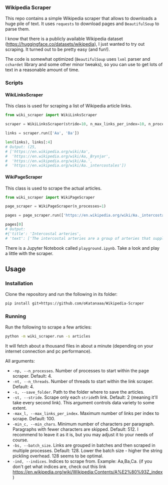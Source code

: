 ### Wikipedia Scraper

This repo contains a simple Wikipedia scraper that allows to downloads a huge pile of text. It uses `requests` to download pages and `BeautifulSoup` to parse them.

I know that there is a publicly available Wikipedia dataset (https://huggingface.co/datasets/wikipedia), I just wanted to try out scraping. It turned out to be pretty easy (and fun!).

The code is somewhat optimized (`BeautifulSoup` uses `lxml` parser and `cchardet` library and some other minor tweaks), so you can use to get lots of text in a reasonable amount of time.

### Scripts

#### WikiLinksScraper

This class is used for scraping a list of Wikipedia article links.

```python
from wiki_scraper import WikiLinksScraper

scraper = WikiLinksScraper(stride=10, n_max_links_per_index=10, n_processes=2)

links = scraper.run(['Aa', 'Ba'])

len(links), links[:4]
# Output: (25,
# ['https://en.wikipedia.org/wiki/Aa',
#  'https://en.wikipedia.org/wiki/Aa,_Brynjar',
#  'https://en.wikipedia.org/wiki/Aa.',
#  'https://en.wikipedia.org/wiki/Aa._intercostales'])
```

#### WikiPageScraper

This class is used to scrape the actual articles.

```python
from wiki_scraper import WikiPageScraper

page_scraper = WikiPageScraper(n_processes=1)

pages = page_scraper.run(['https://en.wikipedia.org/wiki/Aa._intercostales'])

pages[0]
# Output:
#{'title': 'Intercostal arteries',
# 'text': ['The intercostal arteries are a group of arteries that supply the area between the ribs ("costae"), called the intercostal space. The highest intercostal artery (supreme intercostal artery or superior intercostal artery) is an artery in the human body that usually gives rise to the first and second posterior intercostal arteries, which supply blood to their corresponding intercostal space.  It usually arises from the costocervical trunk, which is a branch of the subclavian artery.  Some anatomists may contend that there is no supreme intercostal artery, only a supreme intercostal vein.', ...
```

There is a Jupyter Notebook called `playground.ipynb`. Take a look and play a little with the scraper.

## Usage

### Installation

Clone the repository and run the following in its folder:
```bash
pip install git+https://github.com/oKatanaaa/Wikipedia-Scraper
```

### Running

Run the following to scrape a few articles:
```bash
python -m wiki_scraper.run -s articles
```
It will fetch about a thousand files in about a minute (depending on your internet connection and pc performance).

All arguments:
- `-np, --n_processes`. Number of processes to start within the page scraper. Default: 4.
- `-nt, --n_threads`. Number of threads to start within the link scraper. Default: 4.
- `-s, --save_folder`. Path to the folder where to save the articles.
- `-st, --stride`. Scrape only each `stride`th link. Default: 2 (meaning it'll take every second link). This argument controls data variety to some extent.
- `-max_l, --max_links_per_index`. Maximum number of links per index to scrape. Default: 100.
- `-min_c, --min_chars`. Minimum number of characters per paragraph. Paragraphs with fewer characters are skipped. Default: 512. I recommend to leave it as it is, but you may adjust it to your needs of course.
- `-bs, --batch_size`. Links are grouped in batches and then scraped in multiple processes. Default: 128. Lower the batch size - higher the string pickling overhead. 128 seems to be optimal.
- `-ind, --indices`. Indices to scrape from. Example: Aa,Ba,Ca. (if you don't get what indices are, check out this link https://en.wikipedia.org/wiki/Wikipedia:Contents/A%E2%80%93Z_index)
